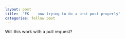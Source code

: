 ```yaml
---
layout: post
title:  "EK -- now trying to do a test post properly"
categories: fellow post
---
```

Will this work with a pull request?